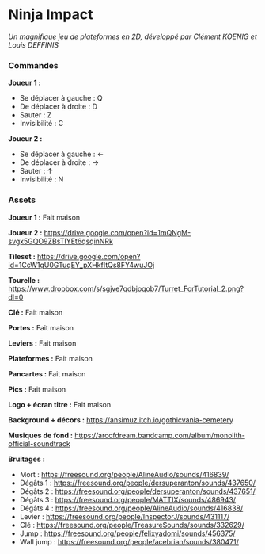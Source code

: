 # Ninja Impact
*Un magnifique jeu de plateformes en 2D, développé par Clément KOENIG et Louis DEFFINIS*

### Commandes

**Joueur 1 :**
- Se déplacer à gauche : Q
- De déplacer à droite : D
- Sauter : Z
- Invisibilité : C

**Joueur 2 :**
- Se déplacer à gauche : ←
- De déplacer à droite : →
- Sauter : ↑
- Invisibilité : N

### Assets

**Joueur 1 :** Fait maison

**Joueur 2 :** https://drive.google.com/open?id=1mQNgM-svgx5GQO9ZBsTIYEt6qsqinNRk

**Tileset :** https://drive.google.com/open?id=1CcW1gU0GTuqEY_pXHkfItQs8FY4wuJOj

**Tourelle :** https://www.dropbox.com/s/sgjve7qdbjoqob7/Turret_ForTutorial_2.png?dl=0

**Clé :** Fait maison

**Portes :** Fait maison

**Leviers :** Fait maison

**Plateformes :** Fait maison

**Pancartes :** Fait maison

**Pics :** Fait maison

**Logo + écran titre :** Fait maison

**Background + décors :** https://ansimuz.itch.io/gothicvania-cemetery

**Musiques de fond :** https://arcofdream.bandcamp.com/album/monolith-official-soundtrack

**Bruitages :**
- Mort : https://freesound.org/people/AlineAudio/sounds/416839/
- Dégâts 1 : https://freesound.org/people/dersuperanton/sounds/437650/
- Dégâts 2 : https://freesound.org/people/dersuperanton/sounds/437651/
- Dégâts 3 : https://freesound.org/people/MATTIX/sounds/486943/
- Dégâts 4 : https://freesound.org/people/AlineAudio/sounds/416838/
- Levier : https://freesound.org/people/InspectorJ/sounds/431117/
- Clé : https://freesound.org/people/TreasureSounds/sounds/332629/
- Jump : https://freesound.org/people/felixyadomi/sounds/456375/
- Wall jump : https://freesound.org/people/acebrian/sounds/380471/